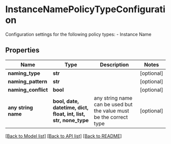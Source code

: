 # InstanceNamePolicyTypeConfiguration

Configuration settings for the following policy types: - Instance Name 

## Properties
Name | Type | Description | Notes
------------ | ------------- | ------------- | -------------
**naming_type** | **str** |  | [optional] 
**naming_pattern** | **str** |  | [optional] 
**naming_conflict** | **bool** |  | [optional] 
**any string name** | **bool, date, datetime, dict, float, int, list, str, none_type** | any string name can be used but the value must be the correct type | [optional]

[[Back to Model list]](../README.md#documentation-for-models) [[Back to API list]](../README.md#documentation-for-api-endpoints) [[Back to README]](../README.md)


